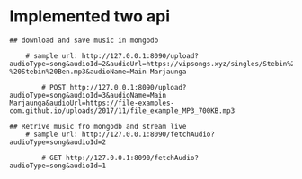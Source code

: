 # Implemented two api 
    ## download and save music in mongodb

        # sample url: http://127.0.0.1:8090/upload?audioType=song&audioId=2&audioUrl=https://vipsongs.xyz/singles/Stebin%20Ben/Main%20Marjaunga%20-%20Stebin%20Ben.mp3&audioName=Main Marjaunga

            # POST http://127.0.0.1:8090/upload?audioType=song&audioId=3&audioName=Main Marjaunga&audioUrl=https://file-examples-com.github.io/uploads/2017/11/file_example_MP3_700KB.mp3
    
    ## Retrive music fro mongodb and stream live 
        # sample url: http://127.0.0.1:8090/fetchAudio?audioType=song&audioId=2

            # GET http://127.0.0.1:8090/fetchAudio?audioType=song&audioId=1